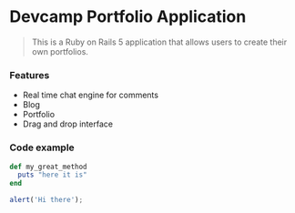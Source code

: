 # Devcamp Portfolio Application

> This is a Ruby on Rails 5 application that allows users to create their own portfolios.

### Features

- Real time chat engine for comments 
- Blog
- Portfolio
- Drag and drop interface

### Code example

```ruby
def my_great_method
  puts "here it is"
end
```

```javascript
alert('Hi there');
```